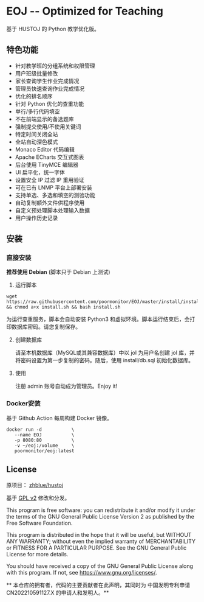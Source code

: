 # EOJ -- Optimized for Teaching

基于 HUSTOJ 的 Python 教学优化版。

## 特色功能

- 针对教学班的分组系统和权限管理
- 用户班级批量修改
- 家长查询学生作业完成情况
- 管理员快速查询作业完成情况
- 优化的排名顺序
- 针对 Python 优化的查重功能
- 单行/多行代码填空
- 不在前端显示的备选题库
- 强制提交使用/不使用关键词
- 特定时间关闭全站
- 全站自动深色模式
- Monaco Editor 代码编辑
- Apache ECharts 交互式图表
- 后台使用 TinyMCE 编辑器
- UI 扁平化，统一字体
- 设置安全 IP 过滤 IP 重用验证
- 可在已有 LNMP 平台上部署安装
- 支持单选、多选和填空的测验功能
- 自动复制额外文件供程序使用
- 自定义预处理脚本处理输入数据
- 用户操作历史记录

## 安装

### 直接安装

**推荐使用 Debian** (脚本只于 Debian 上测试)

1. 运行脚本

```shell
wget https://raw.githubusercontent.com/poormonitor/EOJ/master/install/install.sh && chmod a+x install.sh && bash install.sh
```

   为运行查重服务，脚本会自动安装 Python3 和虚拟环境。脚本运行结束后，会打印数据库密码。请您复制保存。

2. 创建数据库

   请至本机数据库（MySQL或其兼容数据库）中以 jol 为用户名创建 jol 库，并将密码设置为第一步复制的密码。随后，使用 install/db.sql 初始化数据库。

3. 使用

   注册 admin 账号自动成为管理员。Enjoy it!

### Docker安装

   基于 Github Action 每周构建 Docker 镜像。

   ```shell
   docker run -d           \
      --name EOJ           \
      -p 8080:80           \
      -v ~/eoj:/volume     \
      poormonitor/eoj:latest
   ```

## License

原项目： [zhblue/hustoj](https://github.com/zhblue/hustoj)

基于 [GPL v2](https://www.gnu.org/licenses/gpl-3.0.txt) 修改和分发。

This program is free software: you can redistribute it and/or modify it
under the terms of the GNU General Public License Version 2 as 
published by the Free Software Foundation.

This program is distributed in the hope that it will be useful,
but WITHOUT ANY WARRANTY; without even the implied warranty of
MERCHANTABILITY or FITNESS FOR A PARTICULAR PURPOSE.  See the
GNU General Public License for more details.

You should have received a copy of the GNU General Public License
along with this program.  If not, see <https://www.gnu.org/licenses/>.

** 本仓库的拥有者，代码的主要贡献者在此声明，其同时为 中国发明专利申请 CN202210591127.X 的申请人和发明人。**
